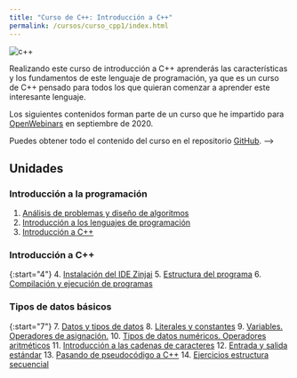 ```yaml
---
title: "Curso de C++: Introducción a C++"
permalink: /cursos/curso_cpp1/index.html
---
```


![c++](img/c++.png)


Realizando este curso de introducción a C++ aprenderás las características y los fundamentos de este lenguaje de programación, ya que es un curso de C++ pensado para todos los que quieran comenzar a aprender este interesante lenguaje.

Los siguientes contenidos forman parte de un curso que he impartido para [OpenWebinars](https://openwebinars.net/cursos/cpp-introduccion/) en septiembre de 2020.

Puedes obtener todo el contenido del curso en el repositorio [GitHub](https://github.com/josedom24/curso_cplusplus).
-->

## Unidades

### Introducción a la programación

1. [Análisis de problemas y diseño de algoritmos](curso/u01)
2. [Introducción a los lenguajes de programación](curso/u02)
3. [Introducción a C++](curso/u03)

### Introducción a C++

{:start="4"}
4. [Instalación del IDE Zinjai](curso/u04)
5. [Estructura del programa](curso/u05)
6. [Compilación y ejecución de programas](curso/u06)

### Tipos de datos básicos

{:start="7"}
7. [Datos y tipos de datos](curso/u07)
8. [Literales y constantes](curso/u08)
9. [Variables. Operadores de asignación.](curso/u09)
10. [Tipos de datos numéricos. Operadores aritméticos](curso/u10)
11. [Introducción a las cadenas de caracteres](curso/u11)
12. [Entrada y salida estándar](curso/u12)
13. [Pasando de pseudocódigo a C++](curso/u13)
14. [Ejercicios estructura secuencial](curso/u14)
